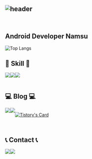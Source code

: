 <div align="left">

<!-- 헤더 -->  
![header](https://capsule-render.vercel.app/api?type=waving&color=timeGradient&text=Namsu's%20GitHub&fontSize=35&fontAlignY=40&fontAlign=70&height=250)
--- 
<br>


## Android Developer Namsu

![Top Langs](https://github-readme-stats.vercel.app/api/top-langs/?username=nam-su&layout=compact&theme=tokyonight)


## 🔨 Skill 🔨
<div style="display:flex; flex-direction:row;">
    <img src="https://img.shields.io/badge/Android-3DDC84?style=flat-square&logo=Android&logoColor=white"/>
    <img src="https://img.shields.io/badge/Kotlin-7F52FF?style=flat-square&logo=kotlin&logoColor=white">
    <img src="https://img.shields.io/badge/Java-007396?style=for-the-badge&logo=Java&logoColor=white"> 
</div><br>
</div>

## 💻 Blog 💻
<div style="display:flex; flex-direction:row;">
    <a href="https://easyhomputer.tistory.com">
        <img src="https://img.shields.io/badge/Tistory-000000?style=for-the-badge&logo=Tistory&logoColor=white"> 
    </a>
    <a href="https://www.notion.so/homputer/Notion-3a51e19fa20a4c08a3c1d281a7a2c741">
        <img src="https://img.shields.io/badge/Notion-9999FF?style=for-the-badge&logo=Notion&logoColor=white"> 
    </a>
  
[![Tistory's Card](https://github-readme-tistory-card.vercel.app/api?name=easyhomputer&theme=default)](https://easyhomputer.tistory.com)
</div><br>

 
## 📞 Contact 📞
<div style="display:flex; flex-direction:row;">
    <a href="https://www.instagram.com/6_o777/">
        <img src="https://img.shields.io/badge/Instagram-E4405F?style=for-the-badge&logo=Instagram&logoColor=white"> 
    </a>
    <a href="mailto:dlwlgh1254@gmail.com">
        <img src="https://img.shields.io/badge/Gmail-EA4335?style=for-the-badge&logo=Gmail&logoColor=white"> 
    </a>
</div><br>
